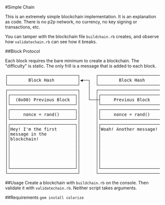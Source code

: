 #Simple Chain

This is an extremely simple blockchain implementation. It is an explanation as code. There is no p2p network, no currency, no key signing or transactions, etc.

You can tamper with the blockchain file `buildchain.rb` creates, and observe how `validatechain.rb` can see how it breaks.

##Block Protocol

Each block requires the bare minimum to create a blockchain. The "difficulty" is static. The only frill is a message that is added to each block.
<pre>
┌───────────────────────────┐      ┌───────────────────────────┐
│        Block Hash         │◀──┐  │        Block Hash         │
└───────────────────────────┘   │  └───────────────────────────┘
┌───────────────────────────┐   │  ┌───────────────────────────┐
│┌─────────────────────────┐│   │  │┌─────────────────────────┐│
││  (0x00) Previous Block  ││   └──┼┤     Previous Block      ││
│└─────────────────────────┘│      │└─────────────────────────┘│
│┌─────────────────────────┐│      │┌─────────────────────────┐│
││     nonce = rand()      ││      ││     nonce = rand()      ││
│└─────────────────────────┘│      │└─────────────────────────┘│
│┌─────────────────────────┐│      │┌─────────────────────────┐│
││Hey! I'm the first       ││      ││Woah! Another message!   ││
││message in the           ││      ││                         ││
││blockchain!              ││      ││                         ││
││                         ││      ││                         ││
││                         ││      ││                         ││
││                         ││      ││                         ││
││                         ││      ││                         ││
││                         ││      ││                         ││
│└─────────────────────────┘│      │└─────────────────────────┘│
└───────────────────────────┘      └───────────────────────────┘
</pre>

##Usage
Create a blockchain with `buildchain.rb` on the console. Then validate it with `validatechain.rb`. Neither script takes arguments. 

##Requirements
`gem install colorize`
